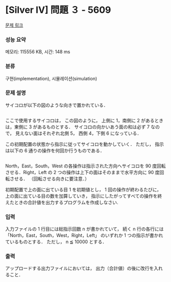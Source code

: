 # [Silver IV] 問題 ３ - 5609 

[문제 링크](https://www.acmicpc.net/problem/5609) 

### 성능 요약

메모리: 115556 KB, 시간: 148 ms

### 분류

구현(implementation), 시뮬레이션(simulation)

### 문제 설명

<p>サイコロが以下の図のような向きで置かれている．</p>

<p style="text-align: center;"><img alt="" src=""></p>

<p>ここで使用するサイコロは， この図のように， 上側に 1，南側に 2 があるときは，東側に 3 があるものとする． サイコロの向かいあう面の和は必ず 7 なので， 見えない面はそれぞれ北側 5， 西側 4，下側 6 になっている．</p>

<p>この初期配置の状態から指示に従ってサイコロを動かしていく． ただし， 指示は以下の 6 通りの操作を何回か行うものである．</p>

<p style="text-align: center;"><img alt="" src=""><img alt="" src=""><img alt="" src=""><img alt="" src=""><img alt="" src=""><img alt="" src=""></p>

<p>North，East，South，West の各操作は指示された方向へサイコロを 90 度回転させる．Right，Left の 2 つの操作は上下の面はそのままで水平方向に 90 度回転させる． （回転させる向きに要注意．）</p>

<p>初期配置で上の面に出ている目 1 を初期値とし， 1 回の操作が終わるたびに， 上の面に出ている目の数を加算していき， 指示にしたがってすべての操作を終えたときの合計値を出力するプログラムを作成しなさい.</p>

### 입력 

 <p>入力ファイルの 1 行目には総指示回数 n が書かれていて， 続く n 行の各行には 「North，East，South，West，Right，Left」 のいずれか 1 つの指示が書かれているものとする． ただし， n ≦ 10000 とする．</p>

### 출력 

 <p>アップロードする出力ファイルにおいては， 出力（合計値）の後に改行を入れること．</p>

